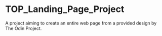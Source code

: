 # TOP_Landing_Page_Project
A project aiming to create an entire web page from a provided design by The Odin Project.
